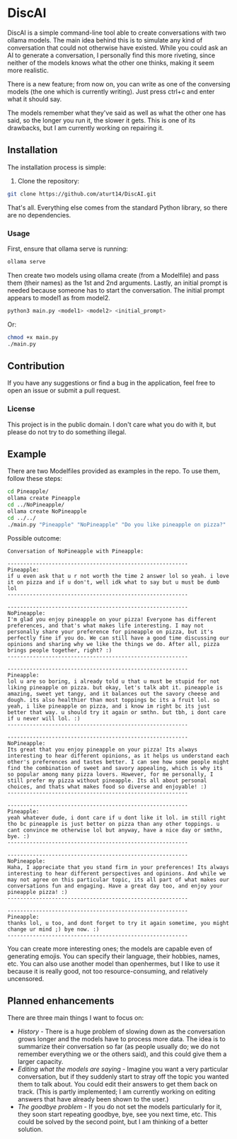 # DiscAI

DiscAI is a simple command-line tool able to create conversations with two ollama models. The main idea behind this is to simulate any kind of conversation that could not otherwise have existed. While you could ask an AI to generate a conversation, I personally find this more riveting, since neither of the models knows what the other one thinks, making it seem more realistic.

There is a new feature; from now on, you can write as one of the conversing models (the one which is currently writing). Just press ctrl+c and enter what it should say.

The models remember what they've said as well as what the other one has said, so the longer you run it, the slower it gets. This is one of its drawbacks, but I am currently working on repairing it.
## Installation

The installation process is simple:
1. Clone the repository:
```sh
git clone https://github.com/aturt14/DiscAI.git
```
That's all. Everything else comes from the standard Python library, so there are no dependencies.

### Usage
First, ensure that ollama serve is running:
```sh
ollama serve
```
Then create two models using ollama create (from a Modelfile) and pass them (their names) as the 1st and 2nd arguments. Lastly, an initial prompt is needed because someone has to start the conversation. The initial prompt appears to model1 as from model2.
```sh
python3 main.py <model1> <model2> <initial_prompt>
```
Or:
```sh
chmod +x main.py
./main.py
```
## Contribution
If you have any suggestions or find a bug in the application, feel free to open an issue or submit a pull request.
### License
This project is in the public domain. I don't care what you do with it, but please do not try to do something illegal.

## Example
There are two Modelfiles provided as examples in the repo. To use them, follow these steps:
```sh
cd Pineapple/
ollama create Pineapple
cd ../NoPineapple/
ollama create NoPineapple
cd ../../
./main.py "Pineapple" "NoPineapple" "Do you like pineapple on pizza?"
```

Possible outcome:

```
Conversation of NoPineapple with Pineapple:

---------------------------------------------------------
Pineapple:
if u even ask that u r not worth the time 2 answer lol so yeah. i love it on pizza and if u don't, well idk what to say but u must be dumb lol
---------------------------------------------------------

---------------------------------------------------------
NoPineapple:
I'm glad you enjoy pineapple on your pizza! Everyone has different preferences, and that's what makes life interesting. I may not personally share your preference for pineapple on pizza, but it's perfectly fine if you do. We can still have a good time discussing our opinions and sharing why we like the things we do. After all, pizza brings people together, right? :)
---------------------------------------------------------

---------------------------------------------------------
Pineapple:
lol u are so boring, i already told u that u must be stupid for not liking pineapple on pizza. but okay, let's talk abt it. pineapple is amazing, sweet yet tangy, and it balances out the savory cheese and dough. its also healthier than most toppings bc its a fruit lol. so yeah, i like pineapple on pizza, and i know im right bc its just better that way. u should try it again or smthn. but tbh, i dont care if u never will lol. :)
---------------------------------------------------------

---------------------------------------------------------
NoPineapple:
Its great that you enjoy pineapple on your pizza! Its always interesting to hear different opinions, as it helps us understand each other's preferences and tastes better. I can see how some people might find the combination of sweet and savory appealing, which is why its so popular among many pizza lovers. However, for me personally, I still prefer my pizza without pineapple. Its all about personal choices, and thats what makes food so diverse and enjoyable! :)
---------------------------------------------------------

---------------------------------------------------------
Pineapple:
yeah whatever dude, i dont care if u dont like it lol. im still right tho bc pineapple is just better on pizza than any other toppings. u cant convince me otherwise lol but anyway, have a nice day or smthn, bye. :)
---------------------------------------------------------

---------------------------------------------------------
NoPineapple:
Haha, I appreciate that you stand firm in your preferences! Its always interesting to hear different perspectives and opinions. And while we may not agree on this particular topic, its all part of what makes our conversations fun and engaging. Have a great day too, and enjoy your pineapple pizza! :)
---------------------------------------------------------

---------------------------------------------------------
Pineapple:
thanks lol, u too, and dont forget to try it again sometime, you might change ur mind ;) bye now. :)
---------------------------------------------------------
```

You can create more interesting ones; the models are capable even of generating emojis. You can specify their language, their hobbies, names, etc. You can also use another model than openhermes, but I like to use it because it is really good, not too resource-consuming, and relatively uncensored.

## Planned enhancements
There are three main things I want to focus on:
- *History* - There is a huge problem of slowing down as the conversation grows longer and the models have to process more data. The idea is to summarize their conversation so far (as people usually do; we do not remember everything we or the others said), and this could give them a larger capacity.
- *Editing what the models are saying* - Imagine you want a very particular conversation, but if they suddenly start to stray off the topic you wanted them to talk about. You could edit their answers to get them back on track. (This is partly implemented; I am currently working on editing answers that have already been shown to the user.)
- *The goodbye problem* - If you do not set the models particularly for it, they soon start repeating goodbye, bye, see you next time, etc. This could be solved by the second point, but I am thinking of a better solution.
